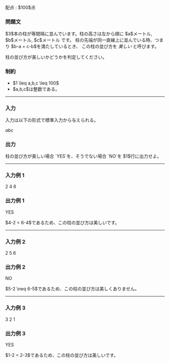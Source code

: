 
<div>

<span>

<span>

<p>
配点 : $100$点
</p>

<div>

<section>

### **問題文**

<p>
$3$本の柱が等間隔に並んでいます。柱の高さは左から順に $a$メートル, $b$メートル, $c$メートル です。
柱の先端が同一直線上に並んでいる時、つまり $b-a = c-b$を満たしているとき、
この柱の並び方を
<em>
美しい
</em>
と呼びます。
</p>

<p>
柱の並び方が美しいかどうかを判定してください。
</p>

</section>

</div>

<div>

<section>

### **制約**

<ul>

<li>
$1 \leq a,b,c \leq 100$
</li>

<li>
$a,b,c$は整数である。
</li>

</ul>

</section>

</div>

---

<div>

<div>

<section>

### **入力**

<p>
入力は以下の形式で標準入力から与えられる。
</p>

<div>

$a$$b$$c$
</div>

</section>

</div>

<div>

<section>

### **出力**

<p>
柱の並び方が美しい場合 `YES`を、そうでない場合 `NO`を $1$行に出力せよ。
</p>

</section>

</div>

</div>

---

<div>

<section>

### **入力例 1**

<div>

2 4 6

</div>

</section>

</div>

<div>

<section>

### **出力例 1**

<div>

YES

</div>

<p>
$4-2 = 6-4$であるため、この柱の並び方は美しいです。
</p>

</section>

</div>

---

<div>

<section>

### **入力例 2**

<div>

2 5 6

</div>

</section>

</div>

<div>

<section>

### **出力例 2**

<div>

NO

</div>

<p>
$5-2 \neq 6-5$であるため、この柱の並び方は美しくありません。
</p>

</section>

</div>

---

<div>

<section>

### **入力例 3**

<div>

3 2 1

</div>

</section>

</div>

<div>

<section>

### **出力例 3**

<div>

YES

</div>

<p>
$1-2 = 2-3$であるため、この柱の並び方は美しいです。
</p>

</section>

</div>

</span>

</span>

</div>
